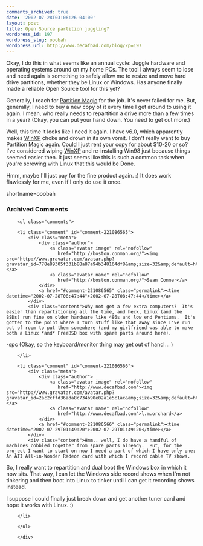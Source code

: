 ```yaml
---
comments_archived: true
date: '2002-07-28T03:06:26-04:00'
layout: post
title: Open Source partition juggling?
wordpress_id: 197
wordpress_slug: ooobah
wordpress_url: http://www.decafbad.com/blog/?p=197
---
```

<p>Okay, I do this in what seems like an annual cycle:  Juggle hardware and operating systems around on my home PCs.  The tool I always seem to lose and need again is something to safely allow me to resize and move hard drive partitions, whether they be Linux or Windows.  Has anyone finally made a reliable Open Source tool for this yet?</p>
<p>Generally, I reach for <a href="http://www.partitionmagic.com/">Partition Magic</a> for the job.  It's never failed for me.  But, generally, I need to buy a new copy of it every time I get around to using it again.  I mean, who really needs to repartition a drive more than a few times in a year?  (Okay, you can put your hand down.  You need to get out more.)</p>
<p>Well, this time it looks like I need it again.  I have v6.0, which apparently makes <a href="http://www.decafbad.com/twiki/bin/view/Main/WinXP">WinXP</a> choke and drown in its own vomit.  I don't really want to buy Partition Magic again.  Could I just rent your copy for about $10-20 or so?  I've considered wiping <a href="http://www.decafbad.com/twiki/bin/view/Main/WinXP">WinXP</a> and re-installing Win98 just because things seemed easier then.  It just seems like this is such a common task when you're screwing with Linux that this would be Done.</p>
<p>Hmm, maybe I'll just pay for the fine product again.  :)  It does work flawlessly for me, even if I only do use it once.</p>
<!--more-->
shortname=ooobah

<div id="comments" class="comments archived-comments">
            <h3>Archived Comments</h3>
            
        <ul class="comments">
            
        <li class="comment" id="comment-221086565">
            <div class="meta">
                <div class="author">
                    <a class="avatar image" rel="nofollow" 
                       href="http://boston.conman.org/"><img src="http://www.gravatar.com/avatar.php?gravatar_id=778e89305f331b88a87a94b348164df8&amp;size=32&amp;default=http://mediacdn.disqus.com/1320279820/images/noavatar32.png"/></a>
                    <a class="avatar name" rel="nofollow" 
                       href="http://boston.conman.org/">Sean Conner</a>
                </div>
                <a href="#comment-221086565" class="permalink"><time datetime="2002-07-28T08:47:44">2002-07-28T08:47:44</time></a>
            </div>
            <div class="content">Why not get a few extra computers?  It's easier than repartitioning all the time, and heck, Linux (and the BSDs) run fine on older hardware like 486s and low end Pentiums.  It's gotten to the point where I turn stuff like that away since I've run out of room to put them somewhere (and my girlfriend was able to make both a Linux *and* FreeBSD box with spare parts around here).

-spc (Okay, so the keyboard/monitor thing may get out of hand ... )</div>
            
        </li>
    
        <li class="comment" id="comment-221086566">
            <div class="meta">
                <div class="author">
                    <a class="avatar image" rel="nofollow" 
                       href="http://www.decafbad.com"><img src="http://www.gravatar.com/avatar.php?gravatar_id=2ac2cffd36ada8c734b90e02a1e5c1ac&amp;size=32&amp;default=http://mediacdn.disqus.com/1320279820/images/noavatar32.png"/></a>
                    <a class="avatar name" rel="nofollow" 
                       href="http://www.decafbad.com">l.m.orchard</a>
                </div>
                <a href="#comment-221086566" class="permalink"><time datetime="2002-07-29T01:49:20">2002-07-29T01:49:20</time></a>
            </div>
            <div class="content">Hmm.. well, I do have a handful of machines cobbled together from spare parts already.  But, for the project I want to start on now I need a part of which I have only one: An ATI All-in-Wonder Radeon card with which I record cable TV shows.  

So, I really want to repartition and dual boot the Windows box in which it now sits.  That way, I can let the Windows side record shows when I'm not tinkering and then boot into Linux to tinker until I can get it recording shows instead.

I suppose I could finally just break down and get another tuner card and hope it works with Linux.  :)</div>
            
        </li>
    
        </ul>
    
        </div>
    